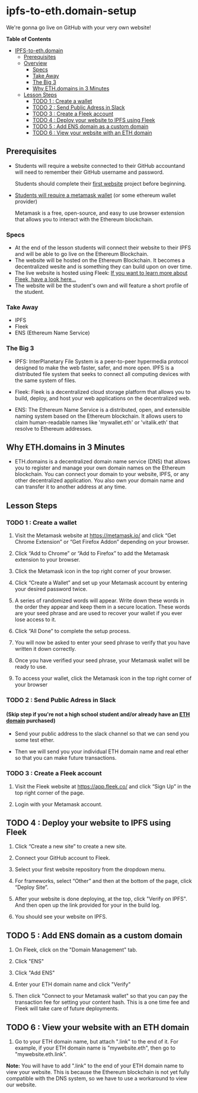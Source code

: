 # ipfs-to-eth.domain-setup

We're gonna go live on GitHub with your very own website!

**Table of Contents**

- [IPFS-to-eth.domain](#ipfs-to-eth.domain-setup)
  - [Prerequisites](#prerequisites)
  - [Overview](#overview)
    - [Specs](#specs)
    - [Take Away](#take-away)
    - [The Big 3](#the-big-3)
    - [Why ETH.domains in 3 Minutes](#why-eth.domains-in-3-minutes)
  - [Lesson Steps](#lesson-steps)
    - [TODO 1 : Create a wallet](#todo-1--create-a-wallet)
    - [TODO 2 : Send Public Adress in Slack](#todo-2--send-public-adress-in-slack)
    - [TODO 3 : Create a Fleek account](#todo-3--create-a-fleek-account)
    - [TODO 4 : Deploy your website to IPFS using Fleek](#todo-4--deploy-your-website-to-ipfs-using-fleek)
    - [TODO 5 : Add ENS domain as a custom domain](#todo-5--add-ens-domain-as-a-custom-domain)
    - [TODO 6 : View your website with an ETH domain](#todo-6--view-your-website-with-an-eth-domain)
    

## Prerequisites

* Students will require a website connected to their GitHub accountand will need to remember their GitHub username and password.

    Students should complete their [first website](https://github.com/HackNOLA/First-Website/blob/main/README.md) project before
    beginning. 

* [Students will require a metamask wallet](https://chrome.google.com/webstore/detail/metamask/nkbihfbeogaeaoehlefnkodbefgpgknn?hl=en) (or some ethereum wallet provider)

    Metamask is a free, open-source, and easy to use browser extension that allows you to interact with the Ethereum blockchain.

### Specs

- At the end of the lesson students will connect their website to their IPFS and will be able to go live on the Ethereum Blockchain.
- The website will be hosted on the Ethereum Blockchain. It becomes a decentralized wesite and is something they can build upon on over time.
- The live website is hosted using Fleek: <a href="https://app.fleek.co/" target="_blank">If you want to learn more about Fleek, have a look here...</a>
- The website will be the student's own and will feature a short profile of the student.


### Take Away

- IPFS
- Fleek
- ENS (Ethereum Name Service)


### The Big 3

- IPFS: InterPlanetary File System is a peer-to-peer hypermedia protocol designed to make the web faster, safer, and more open. IPFS is a distributed file system that seeks to connect all computing devices with the same system of files. 

- Fleek: Fleek is a decentralized cloud storage platform that allows you to build, deploy, and host your web applications on the decentralized web.

- ENS: The Ethereum Name Service is a distributed, open, and extensible naming system based on the Ethereum blockchain. It allows users to claim human-readable names like 'mywallet.eth' or 'vitalik.eth' that resolve to Ethereum addresses.

## Why ETH.domains in 3 Minutes

- ETH.domains is a decentralized domain name service (DNS) that allows you to register and manage your own domain names on the Ethereum blockchain. You can connect your domain to your website, IPFS, or any other decentralized application. You also own your domain name and can transfer it to another address at any time.

## Lesson Steps
### TODO 1 : Create a wallet

1. Visit the Metamask website at https://metamask.io/ and click “Get Chrome Extension” or “Get Firefox Addon” depending on your browser.

2. Click “Add to Chrome” or “Add to Firefox” to add the Metamask extension to your browser.

3. Click the Metamask icon in the top right corner of your browser.

4. Click “Create a Wallet” and set up your Metamask account by entering your desired password twice.

5. A series of randomized words will appear. Write down these words in the order they appear and keep them in a secure location. These words are your seed phrase and are used to recover your wallet if you ever lose access to it.

6. Click “All Done” to complete the setup process.

7. You will now be asked to enter your seed phrase to verify that you have written it down correctly.

8. Once you have verified your seed phrase, your Metamask wallet will be ready to use.

9. To access your wallet, click the Metamask icon in the top right corner of your browser

### TODO 2 : Send Public Adress in Slack
#### (Skip step if you're not a high school student and/or already have an [ETH domain](https://app.ens.domains) purchased)

- Send your public address to the slack channel so that we can send you some test ether.

- Then we will send you your individual ETH domain name and real ether so that you can make future transactions.

### TODO 3 : Create a Fleek account

1. Visit the Fleek website at https://app.fleek.co/ and click “Sign Up” in the top right corner of the page.

2. Login with your Metamask account.

## TODO 4 : Deploy your website to IPFS using Fleek

1. Click “Create a new site” to create a new site.

2. Connect your GitHub account to Fleek.

3. Select your first website repository from the dropdown menu.

4. For frameworks, select “Other” and then at the bottom of the page, click “Deploy Site”.

5. After your website is done deploying, at the top, click "Verify on IPFS". And then open up the link provided for your in the build log.

6. You should see your website on IPFS.

## TODO 5 : Add ENS domain as a custom domain

1. On Fleek, click on the "Domain Management" tab.

2. Click "ENS"

3. Click "Add ENS"

4. Enter your ETH domain name and click "Verify"

5. Then click "Connect to your Metamask wallet" so that you can
pay the transaction fee for setting your content hash. This is a one time fee and Fleek will take care of future deployments.

## TODO 6 : View your website with an ETH domain

1. Go to your ETH domain name, but attach ".link" to the end of it. For example, if your ETH domain name is "mywebsite.eth", then go to "mywebsite.eth.link". 

**Note:** You will have to add ".link" to the end of your ETH domain name to view your website. This is because the Ethereum blockchain is not yet fully compatible with the DNS system, so we have to use a workaround to view our website.

